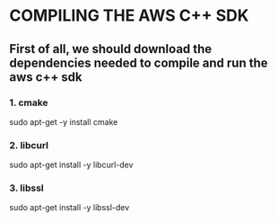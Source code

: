 # COMPILING THE AWS C++ SDK

## First of all, we should download the dependencies needed to compile and run the aws c++ sdk

### 1. cmake
  sudo apt-get -y install cmake
### 2. libcurl
  sudo apt-get install -y libcurl-dev
### 3. libssl
  sudo apt-get install -y libssl-dev
